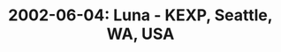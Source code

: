 ---
layout: show
title: '2002-06-04: Luna - KEXP, Seattle, WA, USA'
name: 2002-06-04-luna-kexp-seattle-wa-usa
artist: 'Luna'
show-venue: 'KEXP, Seattle, WA, USA'
show-setlist: [
  "[interview]",
  "Swedish Fish",
  "Weird and Woozy"
  ]
show-date: 2002-06-04
category: 2002
show-radio: true
show-lastfm: 
show-cancelled: 
performers: [
  "Dean Wareham - guitar/vocals",
  "Sean Eden - guitar",
  "Britta Phillips - bass",
  "Lee Wall - drums"
  ]
facebook-event-url: 
show-poster-url: 
show-ticket-url: 
show-venue-website: 
show-additional:
---